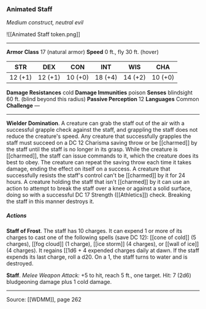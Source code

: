 ### Animated Staff
_Medium construct, neutral evil_

![[Animated Staff token.png]]


---

**Armor Class** 17 (natural armor)
**Speed** 0 ft., fly 30 ft. (hover)

| STR     | DEX     | CON     | INT     | WIS     | CHA     |
|---------|---------|---------|---------|---------|---------|
| 12 (+1) | 12 (+1) | 10 (+0) | 18 (+4) | 14 (+2) | 10 (+0) |

**Damage Resistances** cold
**Damage Immunities** poison
**Senses** blindsight 60 ft. (blind beyond this radius)
**Passive Perception** 12
**Languages** Common
**Challenge** —

---

**Wielder Domination**. A creature can grab the staff out of the air with a successful grapple check against the staff, and grappling the staff does not reduce the creature's speed. Any creature that successfully grapples the staff must succeed on a DC 12 Charisma saving throw or be [[charmed]] by the staff until the staff is no longer in its grasp. While the creature is [[charmed]], the staff can issue commands to it, which the creature does its best to obey. The creature can repeat the saving throw each time it takes damage, ending the effect on itself on a success. A creature that successfully resists the staff's control can't be [[charmed]] by it for 24 hours. A creature holding the staff that isn't [[charmed]] by it can use an action to attempt to break the staff over a knee or against a solid surface, doing so with a successful DC 17 Strength ([[Athletics]]) check. Breaking the staff in this manner destroys it.

##### Actions
**Staff of Frost**. The staff has 10 charges. It can expend 1 or more of its charges to cast one of the following spells (save DC 12): [[cone of cold]] (5 charges), [[fog cloud]] (1 charge), [[ice storm]] (4 charges), or [[wall of ice]] (4 charges). It regains [[1d6 + 4 expended charges daily at dawn. If the staff expends its last charge, roll a d20. On a 1, the staff turns to water and is destroyed.

**Staff**. _Melee Weapon Attack:_ +5 to hit, reach 5 ft., one target. Hit: 7 (2d6) bludgeoning damage plus 1 cold damage.


---

Source: [[WDMM]], page 262